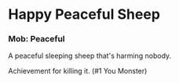 Happy Peaceful Sheep
====================

### Mob: Peaceful

A peaceful sleeping sheep that's harming nobody.

Achievement for killing it.  (#1 You Monster)
